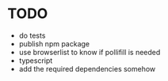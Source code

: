 # TODO
- do tests 
- publish npm package
- use browserlist to know if pollifill is needed
- typescript
- add the required dependencies somehow
